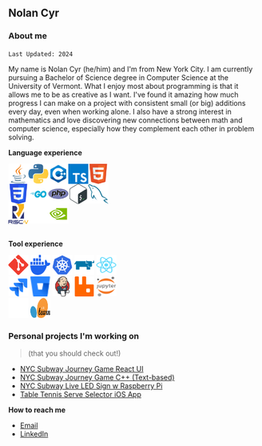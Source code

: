 ## Nolan Cyr

### About me

`Last Updated: 2024`

My name is Nolan Cyr (he/him) and I'm from New York City. I am currently pursuing a Bachelor of Science degree in Computer Science at the University of Vermont. What I enjoy most about programming is that it allows me to be as creative as I want. I've found it amazing how much progress I can make on a project with consistent small (or big) additions every day, even when working alone. I also have a strong interest in mathematics and love discovering new connections between math and computer science, especially how they complement each other in problem solving.

**Language experience**
<div style="display: flex; flex-wrap: wrap; width: 200px;">
  <img alt="Java" height=40 width=40 src="svgs/java.svg" />
  <img alt="Python" height=40 width=40 src="svgs/python.svg"/>
  <img alt="C++" height=40 width=40 src="svgs/c++.svg"/>
  <img alt="TypeScript" height=40 width=40 src="svgs/typescript.svg"/>
  <img alt="HTML5" height=40 width=40 src="svgs/html5.svg"/>
  <img alt="CSS" height=40 width=40 src="svgs/css.svg" />
  <img alt="Go" height=40 width=40 src="svgs/go.svg" />
  <img alt="php" height=40 width=40 src="svgs/php.svg" />
  <img alt="bash" height=40 width=40 src="svgs/bash.svg" />
  <img alt="mySQL" height=40 width=40 src="svgs/mysql.svg"/>
  <img alt="risc-v" height=40 width=40 src="svgs/riscv.svg" />
  <img alt="x86" height=40 width=40 src="svgs/x86.svg" />
  <img alt="CUDA" height=40 width=40 src="svgs/cuda.svg" />
</div>
<br>

**Tool experience**
<div style="display: inline-block; flex-wrap: wrap; width: 220px;">
  <img alt="Git" height=40 width=40 src="svgs/git.svg"/>
  <img alt="Docker" height=40 width=40 src="svgs/docker.svg"/>
  <img alt="K8s" height=40 width=40 src="svgs/k8s.svg"/>
  <img alt="Rancher" height=40 width=40 src="svgs/rancher.svg"/>
  <img alt="React" height=40 width=40 src="svgs/react.svg"/>
  <img alt="Jira" height=40 width=40 src="svgs/jira.svg"/>
  <img alt="Bitbucket" height=40 width=40 src="svgs/bitbucket2.svg"/>
  <img alt="Jenkins" height=40 width=40 src="svgs/jenkins.svg"/>
  <img alt="RabbitMQ" height=40 width=40 src="svgs/rabbitmq.svg" />
  <img alt="Jupyter" height=40 width=40 src="svgs/jupyter.svg"/>
  <img alt="Flask" height=40 width=40 src="svgs/flask.svg" />
  <img alt="Scikit" height=40 width=40 src="svgs/scikit.svg" />
</div>
<br>
  
### Personal projects I'm working on
> (that you should check out!)
- [NYC Subway Journey Game React UI](https://github.com/NolanSmug/nyc-subway-journey-react)
- [NYC Subway Journey Game C++ (Text-based)](https://github.com/NolanSmug/nyc-subway-journey-cpp)
- [NYC Subway Live LED Sign w Raspberry Pi](https://youtu.be/wnGUfbuMtx4?si=uv3GvnZEM2EWD3Il)
- [Table Tennis Serve Selector iOS App](https://github.com/NolanSmug/Table-Tennis-Serve-Selector)

<!--
### Relevant coursework
- Advanced Data Privacy (Differential Pricacy)
- Advanced Programming
- Computability & Complexity
- Data Science I
- Data Structures & Algorithms
- Computer Organization
- Intermediate Programming
- Web Site Development
- Intro to Programming
- Linear Algebra
- Discrete Structures
- Calculus I, II, III
- Advanced Differential Equations
-->

**How to reach me**
- [Email](mailto:nolangcyr@gmail.com)
- [LinkedIn](https://www.linkedin.com/in/nolancyr/)

<!--
**NolanSmug/NolanSmug** is a ✨ _special_ ✨ repository because its `README.md` (this file) appears on your GitHub profile.

Here are some ideas to get you started:

- 🔭 I’m currently working on ...
- 🌱 I’m currently learning ...
- 👯 I’m looking to collaborate on ...
- 🤔 I’m looking for help with ...
- 💬 Ask me about ...
- 📫 How to reach me: ...
- 😄 Pronouns: ...
- ⚡ Fun fact: ...
-->
